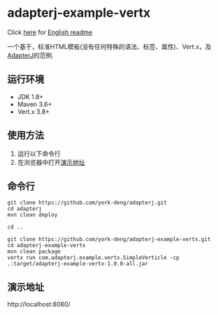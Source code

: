 # adapterj-example-vertx

Click [here](https://github.com/york-deng/adapterj-example-vertx/blob/master/README.md) for [English readme](https://github.com/york-deng/adapterj-example-vertx/blob/master/README.md)

一个基于，标准HTML模板(没有任何特殊的语法、标签、属性)、Vert.x，及[AdapterJ](https://github.com/york-deng/adapterj)的范例. 

## 运行环境
* JDK 1.8+
* Maven 3.6+
* Vert.x 3.8+

## 使用方法 
1. 运行以下命令行   
2. 在浏览器中打开[演示地址](http://localhost:8080/)   

## 命令行
```
git clone https://github.com/york-deng/adapterj.git
cd adapterj
mvn clean deploy

cd ..

git clone https://github.com/york-deng/adapterj-example-vertx.git
cd adapterj-example-vertx
mvn clean package   
vertx run com.adapterj.example.vertx.SimpleVerticle -cp .:target/adapterj-example-vertx-1.0.0-all.jar
```

## 演示地址
http://localhost:8080/
